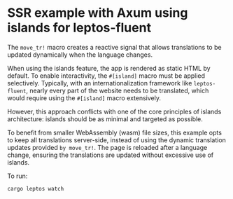 # SSR example with Axum using islands for leptos-fluent

The `move_tr!` macro creates a reactive signal that allows translations to be updated dynamically when the language changes.

When using the islands feature, the app is rendered as static HTML by default. To enable interactivity, the `#[island]` macro must be applied selectively. Typically, with an internationalization framework like `leptos-fluent`, nearly every part of the website needs to be translated, which would require using the `#[island]` macro extensively.

However, this approach conflicts with one of the core principles of islands architecture: islands should be as minimal and targeted as possible.

To benefit from smaller WebAssembly (wasm) file sizes, this example opts to keep all translations server-side, instead of using the dynamic translation updates provided `by move_tr!`. The page is reloaded after a language change, ensuring the translations are updated without excessive use of islands.

To run:

```sh
cargo leptos watch
```
